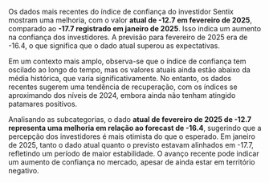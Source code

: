 Os dados mais recentes do índice de confiança do investidor Sentix mostram uma melhoria, com o valor **atual de -12.7 em fevereiro de 2025**, comparado ao **-17.7 registrado em janeiro de 2025**. Isso indica um aumento na confiança dos investidores. A previsão para fevereiro de 2025 era de -16.4, o que significa que o dado atual superou as expectativas.

Em um contexto mais amplo, observa-se que o índice de confiança tem oscilado ao longo do tempo, mas os valores atuais ainda estão abaixo da média histórica, que varia significativamente. No entanto, os dados recentes sugerem uma tendência de recuperação, com os índices se aproximando dos níveis de 2024, embora ainda não tenham atingido patamares positivos.

Analisando as subcategorias, o dado **atual de fevereiro de 2025 de -12.7 representa uma melhoria em relação ao forecast de -16.4**, sugerindo que a percepção dos investidores é mais otimista do que o esperado. Em janeiro de 2025, tanto o dado atual quanto o previsto estavam alinhados em -17.7, refletindo um período de maior estabilidade. O avanço recente pode indicar um aumento de confiança no mercado, apesar de ainda estar em território negativo.